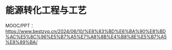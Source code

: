 # 能源转化工程与工艺
MOOC/PPT：https://www.bestzyq.cn/2024/06/10/%E8%83%BD%E6%BA%90%E8%BD%AC%E5%8C%96%E5%B7%A5%E7%A8%8B%E4%B8%8E%E5%B7%A5%E8%89%BA/
